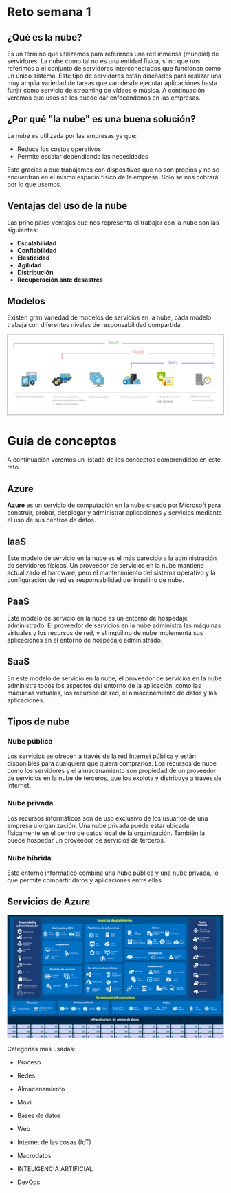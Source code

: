 # Reto semana 1

## ¿Qué es la nube?
Es un término que utilizamos para referirnos una red inmensa (mundial) de servidores.
La nube como tal no es una entidad física, si no que nos referimos a el conjunto de servidores interconectados que funcionan como un único sistema.
Este tipo de servidores están diseñados para realizar una muy amplia variedad de tareas que van desde ejecutar aplicaciónes hasta funjir como servicio de streaming de vídeos o música.
A continuación veremos que usos se les puede dar enfocandonos en las empresas.

## ¿Por qué "la nube" es una buena solución?
La nube es utilizada por las empresas ya que:

* Reduce los costos operativos
* Permite escalar dependiendo las necesidades

Esto gracias a que trabajamos con dispositivos que no son propios y no se encuentran en el mismo espacio físico de la empresa. Solo se nos cobrará por lo que usemos.

## Ventajas del uso de la nube

Las principales ventajas que nos representa el trabajar con la nube son las siguientes:

* **Escalabilidad**
* **Confiabilidad**
* **Elasticidad**
* **Agilidad**
* **Distribución**
* **Recuperación ante desastres**

## Modelos
Existen gran variedad de modelos de servicios en la nube, cada modelo trabaja con diferentes niveles de responsabilidad compartida

![Modelos de servicios en la nube](/imgs/iaas-paas-saas-expanded.png)

# Guía de conceptos
 A continuación veremos un listado de los conceptos comprendidos en este reto.

 ## Azure
 **Azure** es un servicio de computación en la nube creado por Microsoft para construir, probar, desplegar y administrar aplicaciones y servicios mediante el uso de sus centros de datos.

 ## IaaS
Este modelo de servicio en la nube es el más parecido a la administración de servidores físicos. Un proveedor de servicios en la nube mantiene actualizado el hardware, pero el mantenimiento del sistema operativo y la configuración de red es responsabilidad del inquilino de nube. 

## PaaS
Este modelo de servicio en la nube es un entorno de hospedaje administrado. El proveedor de servicios en la nube administra las máquinas virtuales y los recursos de red, y el inquilino de nube implementa sus aplicaciones en el entorno de hospedaje administrado. 

## SaaS
En este modelo de servicio en la nube, el proveedor de servicios en la nube administra todos los aspectos del entorno de la aplicación, como las máquinas virtuales, los recursos de red, el almacenamiento de datos y las aplicaciones.

## Tipos de nube

### Nube pública
Los servicios se ofrecen a través de la red Internet pública y están disponibles para cualquiera que quiera comprarlos. Los recursos de nube como los servidores y el almacenamiento son propiedad de un proveedor de servicios en la nube de terceros, que los explota y distribuye a través de Internet.
### Nube privada
Los recursos informáticos son de uso exclusivo de los usuarios de una empresa u organización. Una nube privada puede estar ubicada físicamente en el centro de datos local de la organización. También la puede hospedar un proveedor de servicios de terceros.
### Nube híbrida
Este entorno informático combina una nube pública y una nube privada, lo que permite compartir datos y aplicaciones entre ellas.

## Servicios de Azure

![Servicios de Azure](/imgs/azure-services.png)

Categorías más usadas:

* Proceso
* Redes
* Almacenamiento
* Móvil
* Bases de datos

* Web
* Internet de las cosas (IoT)
* Macrodatos
* INTELIGENCIA ARTIFICIAL
* DevOps


